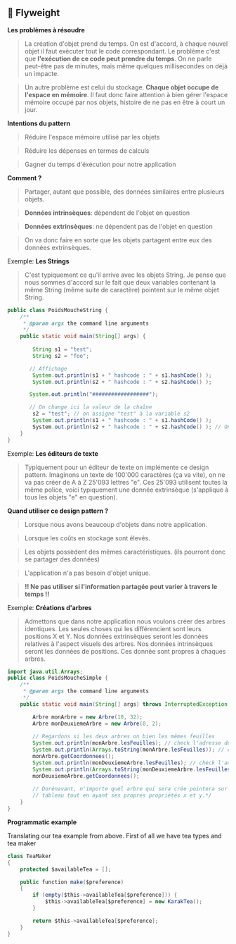 🍃 Flyweight
---------
**Les problèmes à résoudre**
> La création d'objet prend du temps. On est d'accord, à chaque nouvel objet il faut exécuter tout le code correspondant. Le problème c'est que **l'exécution de ce code peut prendre du temps**. On ne parle peut-être pas de minutes, mais même quelques millisecondes on déjà un impacte.

> Un autre problème est celui du stockage. **Chaque objet occupe de l'espace en mémoire**. Il faut donc faire attention à bien gérer l'espace mémoire occupé par nos objets, histoire de ne pas en être à court un jour.

**Intentions du pattern**
> Réduire l'espace mémoire utilisé par les objets

> Réduire les dépenses en termes de calculs

> Gagner du temps d'éxécution pour notre application

**Comment ?**
> Partager, autant que possible, des données similaires entre plusieurs objets.

> **Données intrinsèques**: dépendent de l'objet en question

> **Données extrinsèques**: ne dépendent pas de l'objet en question

> On va donc faire en sorte que les objets partagent entre eux des données extrinsèques.

Exemple: **Les Strings**
> C'est typiquement ce qu'il arrive avec les objets String. Je pense que nous sommes d'accord sur le fait que deux variables contenant la même String (même suite de caractère) pointent sur le même objet String.
```java
public class PoidsMoucheString {
    /**
     * @param args the command line arguments
     */
    public static void main(String[] args) {
        
        String s1 = "test";
        String s2 = "foo";

       // Affichage
        System.out.println(s1 + " hashcode : " + s1.hashCode() );
        System.out.println(s2 + " hashcode : " + s2.hashCode() );

       System.out.println("##################");

       // On change ici la valeur de la chaîne
        s2 = "test"; // on assigne "test" à la variable s2
        System.out.println(s1 + " hashcode : " + s1.hashCode() );
        System.out.println(s2 + " hashcode : " + s2.hashCode() ); // On se rend compte que les 2 variables pointent sur le même objet 
    }   
}
```

Exemple: **Les éditeurs de texte**
> Typiquement pour un éditeur de texte on implémente ce design pattern. Imaginons un texte de 100'000 caractères (ça va vite), on ne va pas créer de A à Z 25'093 lettres "e". Ces 25'093 utilisent toutes la même police, voici typiquement une donnée extrinsèque (s'applique à tous les objets "e" en question).

**Quand utiliser ce design pattern ?**
> Lorsque nous avons beaucoup d'objets dans notre application.

> Lorsque les coûts en stockage sont élevés.

> Les objets possèdent des mêmes caractéristiques. (ils pourront donc se partager des données)

> L'application n'a pas besoin d'objet unique.

> **‼️ Ne pas utiliser si l'information partagée peut varier à travers le temps ‼️** 


Exemple: **Créations d'arbres**
> Admettons que dans notre application nous voulons créer des arbres identiques. Les seules choses qui les différencient sont leurs positions X et Y.
> Nos données extrinsèques seront les données relatives à l'aspect visuels des arbres.
> Nos données intrinsèques seront les données de positions. Ces donnée sont propres à chaques arbres.
```java
import java.util.Arrays;
public class PoidsMoucheSimple {
    /**
     * @param args the command line arguments
     */
    public static void main(String[] args) throws InterruptedException {

        Arbre monArbre = new Arbre(10, 32);
        Arbre monDeuxiemeArbre = new Arbre(0, 2);
        
        // Regardons si les deux arbres on bien les mêmes feuilles
        System.out.println(monArbre.lesFeuilles); // check l'adresse du tableau
        System.out.println(Arrays.toString(monArbre.lesFeuilles)); // check l'adresse de chaque feuille
        monArbre.getCoordonnees();
        System.out.println(monDeuxiemeArbre.lesFeuilles); // check l'adresse du tableau 
        System.out.println(Arrays.toString(monDeuxiemeArbre.lesFeuilles)); // check l'adresse de chaque feuille
        monDeuxiemeArbre.getCoordonnees();
        
        // Dorénavant, n'importe quel arbre qui sera crée pointera sur le même
        // tableau tout en ayant ses propres propriétés x et y.*/
    }
}
```
**Programmatic example**

Translating our tea example from above. First of all we have tea types and tea maker

```java
class TeaMaker
{
    protected $availableTea = [];

    public function make($preference)
    {
        if (empty($this->availableTea[$preference])) {
            $this->availableTea[$preference] = new KarakTea();
        }

        return $this->availableTea[$preference];
    }
}
```
